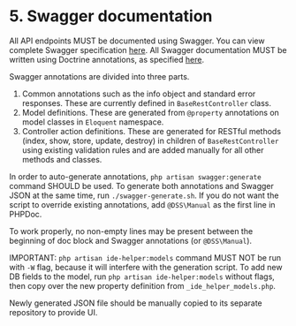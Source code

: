 # 5. Swagger documentation

All API endpoints MUST be documented using Swagger. You can view complete Swagger specification
[here](https://swagger.io/specification/). All Swagger documentation MUST be written
using Doctrine annotations, as specified [here](https://github.com/zircote/swagger-php).

Swagger annotations are divided into three parts.

1) Common annotations such as the info object and standard error responses. These are currently
defined in `BaseRestController` class.
2) Model definitions. These are generated from `@property` annotations on model classes in
`Eloquent` namespace.
3) Controller action definitions. These are generated for RESTful methods (index, show, store, update, destroy)
in children of `BaseRestController` using existing validation rules and are added manually for all 
other methods and classes.

In order to auto-generate annotations, `php artisan swagger:generate` command SHOULD be used.
To generate both annotations and Swagger JSON at the same time, run `./swagger-generate.sh`. 
If you do not want the script to override existing annotations, add `@DSS\Manual` as the first 
line in PHPDoc.

To work properly, no non-empty lines may be present between the beginning of doc block and
Swagger annotations (or `@DSS\Manual`).
 
IMPORTANT: `php artisan ide-helper:models` command MUST NOT be run with `-W` flag, because 
it will interfere with the generation script. To add new DB fields to the model, run 
`php artisan ide-helper:models` without flags, then copy over the new property definition 
from `_ide_helper_models.php`.

Newly generated JSON file should be manually copied to its separate repository to provide UI.
